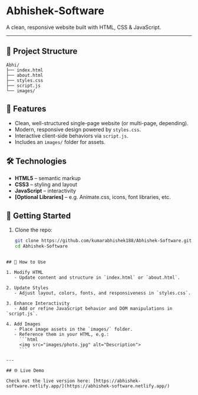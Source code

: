 # Abhishek‑Software 

A clean, responsive website built with HTML, CSS & JavaScript.

---

## 📂 Project Structure

```text
Abhi/
├── index.html
├── about.html
├── styles.css
├── script.js
└── images/
```

## 🚀 Features

- Clean, well-structured single-page website (or multi-page, depending).
- Modern, responsive design powered by `styles.css`.
- Interactive client-side behaviors via `script.js`.
- Includes an `images/` folder for assets.

## 🛠️ Technologies

- **HTML5** – semantic markup
- **CSS3** – styling and layout
- **JavaScript** – interactivity
- **[Optional Libraries]** – e.g. Animate.css, icons, font libraries, etc.

## 🎯 Getting Started

1. Clone the repo:
   ```bash
   git clone https://github.com/kumarabhishek188/Abhishek-Software.git
   cd Abhishek-Software
```

## 🔧 How to Use

1. Modify HTML
   - Update content and structure in `index.html` or `about.html`.

2. Update Styles
   - Adjust layout, colors, fonts, and responsiveness in `styles.css`.

3. Enhance Interactivity
   - Add or refine JavaScript behavior and DOM manipulations in `script.js`.

4. Add Images
   - Place image assets in the `images/` folder.
   - Reference them in your HTML, e.g.:
     ```html
     <img src="images/photo.jpg" alt="Description">
     ```

---

## 🌐 Live Demo

Check out the live version here: [https://abhishek-software.netlify.app/](https://abhishek-software.netlify.app/)
